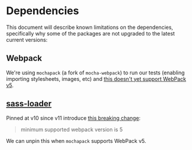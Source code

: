# Dependencies

This document will describe known limitations on the dependencies, specifically why some of the packages are not
upgraded to the latest current versions:

## Webpack

We're using `mochapack` (a fork of `mocha-webpack`) to run our tests (enabling importing stylesheets, images, etc) and [this doesn't yet support WebPack v5](https://github.com/sysgears/mochapack/issues/82).

## [sass-loader](https://www.npmjs.com/package/sass-loader)

Pinned at v10 since v11 introduce [this breaking change](https://github.com/webpack-contrib/sass-loader/blob/master/CHANGELOG.md#-breaking-changes):

> minimum supported webpack version is 5

We can unpin this when `mochapack` supports WebPack v5.
